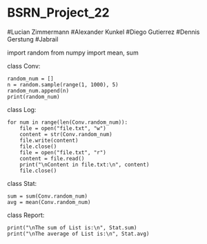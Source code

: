 # BSRN_Project_22

#Lucian Zimmermann
#Alexander Kunkel 
#Diego Gutierrez
#Dennis Gerstung
#Jabrail

import random
from numpy import mean, sum


class Conv:

    random_num = []
    n = random.sample(range(1, 1000), 5)
    random_num.append(n)
    print(random_num)


class Log:

    for num in range(len(Conv.random_num)):
        file = open("file.txt", "w")
        content = str(Conv.random_num)
        file.write(content)
        file.close()
        file = open("file.txt", "r")
        content = file.read()
        print("\nContent in file.txt:\n", content)
        file.close()


class Stat:

    sum = sum(Conv.random_num)
    avg = mean(Conv.random_num)


class Report:

    print("\nThe sum of List is:\n", Stat.sum)
    print("\nThe average of List is:\n", Stat.avg)
